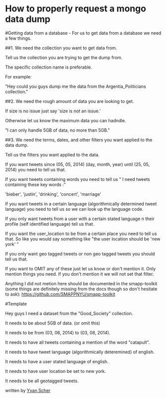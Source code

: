 How to properly request a mongo data dump
=========================================

#Getting data from a database - For us to get data from a database we need a few things.

##1. We need the collection you want to get data from.

Tell us the collection you are trying to get the dump from.

The specific collection name is preferable.

For example:

"Hey could you guys dump me the data from the Argentia_Politicians collection."


##2. We need the rough amount of data you are looking to get.

If size is no issue just say 'size is not an issue.'

Otherwise let us know the maximum data you can hadndle.

"I can only handle 5GB of data, no more than 5GB."


##3. We need the terms, dates, and other filters you want applied to the data dump.

Tell us the filters you want applied to the data.

If you want tweets since (05, 05, 2014) (day, month, year) until (25, 05, 2014) you need to tell us that.

If you want tweets containing words you need to tell us " I need tweets containing these key words :"

'bieber', 'justin', 'drinking', 'concert', 'marriage'

If you want tweets in a certain language (algorithmically determined tweet language) you need to tell us so we can look up the language code.

If you only want tweets from a user with a certain stated language n their profile (self identified language) tell us that.

If you want the user_location to be from a certain place you need to tell us that. So like you would say something like "the user location should be 'new york' "

If you only want geo tagged tweets or non geo tagged tweets you should tell us that.

If you want to OMIT any of these just let us know or don't mention it. Only mention things you need. If you don't mention it we will not set that filter.

Anything I did not metion here should be documented in the smapp-toolkit (some things are definitely missing from the docs though so don't hesitate to ask):
<a href="https://github.com/SMAPPNYU/smapp-toolkit">https://github.com/SMAPPNYU/smapp-toolkit</a>

#Template

Hey guys I need a dataset from the "Good_Society" collection.

It needs to be about 5GB of data. (or omit this)

It needs to be from (03, 06, 2014) to (03, 08, 2014).

It needs to have all tweets containing a mention of the word "catapult".

It needs to have tweet language (algorithmically deteremined) of english.

It needs to have a user stated language of english.

It needs to have user location be set to new york.

It needs to be all geotagged tweets.

written by <a href="https://github.com/yvan">Yvan Scher</a>